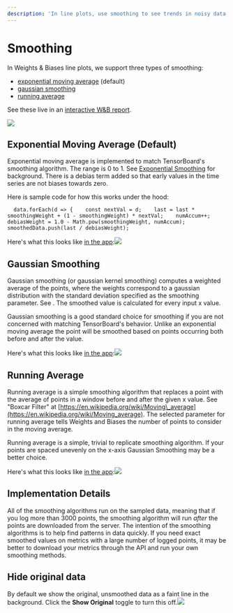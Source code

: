 ```yaml
---
description: 'In line plots, use smoothing to see trends in noisy data.'
---
```


# Smoothing

In Weights & Biases line plots, we support three types of smoothing:

* ​[exponential moving average](https://docs.wandb.ai/app/features/panels/compare-metrics/smoothing#exponential-moving-average-default) \(default\)
* ​[gaussian smoothing](https://docs.wandb.ai/app/features/panels/compare-metrics/smoothing#gaussian-smoothing)​
* ​[running average](https://docs.wandb.ai/app/features/panels/compare-metrics/smoothing#running-average)​

See these live in an [interactive W&B report](https://wandb.ai/carey/smoothing-example/reports/W-B-Smoothing-Features--Vmlldzo1MzY3OTc).

![](https://gblobscdn.gitbook.com/assets%2F-Lqya5RvLedGEWPhtkjU%2F-MVwQ9p8HMAXP_hdvAdY%2F-MVwR6xXY6CPDB14teMy%2Fbeamer%20-%20smoothing.gif?alt=media&token=b3a00a28-6e65-4e81-a42c-b891a483a2c5)

## Exponential Moving Average \(Default\) <a id="exponential-moving-average-default"></a>

Exponential moving average is implemented to match TensorBoard's smoothing algorithm. The range is 0 to 1. See [Exponential Smoothing](https://www.wikiwand.com/en/Exponential_smoothing) for background. There is a debias term added so that early values in the time series are not biases towards zero.

Here is sample code for how this works under the hood:

```text
  data.forEach(d => {    const nextVal = d;    last = last * smoothingWeight + (1 - smoothingWeight) * nextVal;    numAccum++;    debiasWeight = 1.0 - Math.pow(smoothingWeight, numAccum);    smoothedData.push(last / debiasWeight);
```

Here's what this looks like [in the app](https://wandb.ai/carey/smoothing-example/reports/W-B-Smoothing-Features--Vmlldzo1MzY3OTc):![](https://gblobscdn.gitbook.com/assets%2F-Lqya5RvLedGEWPhtkjU%2F-MVwThFT-sefB8FrHjn6%2F-MVwZCKrKK0Wd8vs5dRZ%2FScreen%20Shot%202021-03-16%20at%2012.43.45%20PM.png?alt=media&token=882367c3-3be7-4385-8527-0c7c83e2508b)

## Gaussian Smoothing <a id="gaussian-smoothing"></a>

Gaussian smoothing \(or gaussian kernel smoothing\) computes a weighted average of the points, where the weights correspond to a gaussian distribution with the standard deviation specified as the smoothing parameter. See . The smoothed value is calculated for every input x value.

Gaussian smoothing is a good standard choice for smoothing if you are not concerned with matching TensorBoard's behavior. Unlike an exponential moving average the point will be smoothed based on points occurring both before and after the value.

Here's what this looks like [in the app](https://wandb.ai/carey/smoothing-example/reports/W-B-Smoothing-Features--Vmlldzo1MzY3OTc#3.-gaussian-smoothing):![](https://gblobscdn.gitbook.com/assets%2F-Lqya5RvLedGEWPhtkjU%2F-MVwThFT-sefB8FrHjn6%2F-MVw_9RhHbqQTvW6-uxV%2Fimage.png?alt=media&token=2cff82ca-7d78-4c0b-adc9-1c9c8597091d)

## Running Average <a id="running-average"></a>

Running average is a simple smoothing algorithm that replaces a point with the average of points in a window before and after the given x value. See "Boxcar Filter" at [https://en.wikipedia.org/wiki/Moving\_average](https://en.wikipedia.org/wiki/Moving_average). The selected parameter for running average tells Weights and Biases the number of points to consider in the moving average.

Running average is a simple, trivial to replicate smoothing algorithm. If your points are spaced unevenly on the x-axis Gaussian Smoothing may be a better choice.

Here's what this looks like [in the app](https://wandb.ai/carey/smoothing-example/reports/W-B-Smoothing-Features--Vmlldzo1MzY3OTc#4.-running-average):![](https://gblobscdn.gitbook.com/assets%2F-Lqya5RvLedGEWPhtkjU%2F-MVwThFT-sefB8FrHjn6%2F-MVw_KWzi9oQGXccdoEV%2Fimage.png?alt=media&token=2504d9a7-d22e-4554-874b-ee2cc7a1eea0)

## Implementation Details <a id="implementation-details"></a>

All of the smoothing algorithms run on the sampled data, meaning that if you log more than 3000 points, the smoothing algorithm will run _after_ the points are downloaded from the server. The intention of the smoothing algorithms is to help find patterns in data quickly. If you need exact smoothed values on metrics with a large number of logged points, it may be better to download your metrics through the API and run your own smoothing methods.

## Hide original data <a id="hide-original-data"></a>

By default we show the original, unsmoothed data as a faint line in the background. Click the **Show Original** toggle to turn this off.![](https://gblobscdn.gitbook.com/assets%2F-Lqya5RvLedGEWPhtkjU%2F-MVwThFT-sefB8FrHjn6%2F-MVw_lJkBdmzI9eZvWov%2Fdemo%20-%20wandb%20smoothing%20turn%20on%20and%20off%20original%20data.gif?alt=media&token=de5155ad-ff65-43b8-a96d-758bd5368c33)[  
](https://docs.wandb.ai/app/features/panels/compare-metrics/sampling-and-bucketing)

